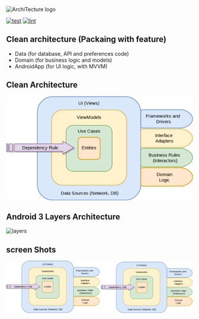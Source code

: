 <img src="images/logo.png" alt="ArchiTecture logo"/>

[![test](https://github.com/blocoio/android-template/workflows/test/badge.svg?branch=master)](https://github.com/blocoio/android-template/actions?query=workflow%3Atest+branch%3Amaster)
[![lint](https://github.com/blocoio/android-template/workflows/lint/badge.svg?branch=master)](https://github.com/blocoio/android-template/actions?query=workflow%3Alint+branch%3Amaster)

## Clean architecture (Packaing with feature)
- Data (for database, API and preferences code)
- Domain (for business logic and models)
- AndroidApp (for UI logic, with MVVM)

## Clean Architecture
 <img src="images/clean_architecture_reloaded_main.png" alt="ArchiTecture"/>

## Android 3 Layers Architecture
<img src="images/clean_architecture_reloaded_layers.png.png" alt="layers"/>

## screen Shots
<img src="images/clean_architecture_reloaded_main.png" width="50%" />
<img src="images/clean_architecture_reloaded_main.png" width="49%" />